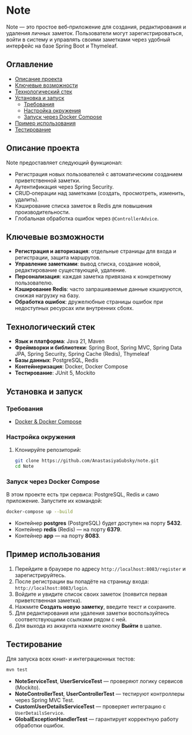 # Note

Note — это простое веб‑приложение для создания, редактирования и удаления личных заметок. Пользователи могут зарегистрироваться, войти в систему и управлять своими заметками через удобный интерфейс на базе Spring Boot и Thymeleaf.

## Оглавление

- [Описание проекта](#описание-проекта)  
- [Ключевые возможности](#ключевые-возможности)  
- [Технологический стек](#технологический-стек)  
- [Установка и запуск](#установка-и-запуск)  
  - [Требования](#требования)  
  - [Настройка окружения](#настройка-окружения)  
  - [Запуск через Docker Compose](#запуск-через-docker-compose)  
- [Пример использования](#пример-использования)  
- [Тестирование](#тестирование)  

## Описание проекта

Note предоставляет следующий функционал:

- Регистрация новых пользователей с автоматическим созданием приветственной заметки.  
- Аутентификация через Spring Security.  
- CRUD‑операции над заметками (создать, просмотреть, изменить, удалить).  
- Кэширование списка заметок в Redis для повышения производительности.  
- Глобальная обработка ошибок через `@ControllerAdvice`.  

## Ключевые возможности

- **Регистрация и авторизация**: отдельные страницы для входа и регистрации, защита маршрутов.  
- **Управление заметками**: вывод списка, создание новой, редактирование существующей, удаление.  
- **Персонализация**: каждая заметка привязана к конкретному пользователю.  
- **Кэширование Redis**: часто запрашиваемые данные кэшируются, снижая нагрузку на базу.  
- **Обработка ошибок**: дружелюбные страницы ошибок при недоступных ресурсах или внутренних сбоях.  

## Технологический стек

- **Язык и платформа**: Java 21, Maven  
- **Фреймворки и библиотеки**: Spring Boot, Spring MVC, Spring Data JPA, Spring Security, Spring Cache (Redis), Thymeleaf  
- **Базы данных**: PostgreSQL, Redis  
- **Контейнеризация**: Docker, Docker Compose  
- **Тестирование**: JUnit 5, Mockito  

## Установка и запуск

### Требования

- [Docker & Docker Compose](https://docs.docker.com/)

### Настройка окружения

1. Клонируйте репозиторий:

   ```bash
   git clone https://github.com/AnastasiyaGubsky/note.git
   cd Note
   ```

### Запуск через Docker Compose

В этом проекте есть три сервиса: PostgreSQL, Redis и само приложение. Запустите их командой:

```bash
docker-compose up --build
```
- Контейнер **postgres** (PostgreSQL) будет доступен на порту **5432**.  
- Контейнер **redis** (Redis) — на порту **6379**.  
- Контейнер **app** — на порту **8083**.

## Пример использования

1. Перейдите в браузере по адресу `http://localhost:8083/register` и зарегистрируйтесь.  
2. После регистрации вы попадёте на страницу входа: `http://localhost:8083/login`.  
3. Войдите и увидите список своих заметок (появится первая приветственная заметка).  
4. Нажмите **Создать новую заметку**, введите текст и сохраните.  
5. Для редактирования или удаления заметки воспользуйтесь соответствующими ссылками рядом с ней.  
6. Для выхода из аккаунта нажмите кнопку **Выйти** в шапке.

## Тестирование

Для запуска всех юнит‑ и интеграционных тестов:

```bash
mvn test
```

- **NoteServiceTest**, **UserServiceTest** — проверяют логику сервисов (Mockito).  
- **NoteControllerTest**, **UserControllerTest** — тестируют контроллеры через Spring MVC Test.  
- **CustomUserDetailsServiceTest** — проверяет интеграцию с `UserDetailsService`.  
- **GlobalExceptionHandlerTest** — гарантирует корректную работу обработки ошибок.
